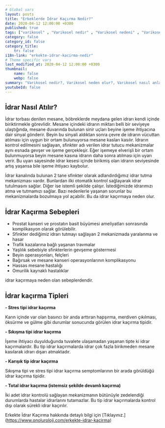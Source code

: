 ```yaml
---
# Global vars
layout: posts
title: "Erkeklerde İdrar Kaçırma Nedir?"
date: 2020-04-12 12:00:00 +0300
published: true
tags: ["varikosel" , "Varikosel nedir" , "Varikosel nedeni" , "Varikosel nasıl olur" , "varikosel nasıl görünür" , "varikosel oluşumu", "Varikosel teşhis" , "varikosel belirti" , "Varikosel ameliyatı ne zaman" , "Varikosel ameliyatı nedir" , "Varikosel ameliyatı nasıl yapılır" , "Varikosel tedavi" , "varikosel çözümü" , "varikosel ameliyatı" , "varikosel kısırlığı" , "sperm sayısı tedavi" , "sperm sayısı arttırma" ]
category: false
category_id: false
category_title:
    tr: false
i18n-link: "erkekte-idrar-kacirma-nedir"
# Theme specific vars
last_modified_at: 2020-04-12 12:00:00 +0300
thumbnail:
    name: false
    webp: false
summary: "Varikosel nedir?, Varikosel neden olur?, Varikosel nasıl anlaşılır?, Varikosel teşhisi? , Varikosel ne zaman ameliyat edilmeli? , Varikosel ameliyatı nedir?,  Varikosel ameliyatı nasıl yapılır?, Varikosel tedavisi?"
youtubeId: false
---
```






## İdrar Nasıl Atılır?

İdrar torbası denilen mesane, böbreklerde meydana gelen idrarı kendi içinde biriktirmekle görevlidir. Mesane içindeki idrarın miktarı belli bir seviyeye ulaştığında, mesane duvarında bulunan sinir uçları beyine işeme ihtiyacına dair sinyal gönderir. Beyin bu sinyali aldıktan sonra çevre de idrarın vücuttan atılması için uygun bir ortam bulunuyorsa mesane kasları kasılır. İdrarın kontrol edilmesini sağlayan, sfinkter adı verilen idrar tutucu mekanizmalar aynı esnada gevşer ve işeme gerçekleşir. Eğer işemeye elverişli bir ortam bulunmuyorsa beyin mesane kasına idrarın daha sonra atılması için uyarı verir. Bu uyarı sayesinde idrar kesesi içinde birikmiş olan idrarın seviyesinde artış yaşansa bile işeme ihtiyacı kaybolur.

İdrar kanalında bulunan 2 tane sfinkter olarak adlandırdığımız idrar tutma mekanizması vardır. Bunlardan ilki otomatik kontrol sağlayarak idrar tutulmasını sağlar. Diğer ise istemli şekilde çalışır. İstediğimizde idrarımızı atma ve tutmamızı sağlar. Bazı nedenlerle yaşanan sorunlar bu mekanizmalarda bozulmaya yol açabilir. Bu da idrar kaçırmaya neden olur.

## İdrar Kaçırma Sebepleri

-	Prostat kanseri ve prostatın basit büyümesi ameliyatları sonrasında komplikasyon olarak görülebilir.
-	Sfinkter dediğimiz idrarı tutmayı sağlayan 2 mekanizmada yaralanma ve hasar
-	Trafik kazalarına bağlı yaşanan travmalar
-	Yaşlılık sebebiyle sfinkterlerin gevşeme göstermesi
-	Beyin operasyonları, felçleri
-	Bağırsak ve mesane kanseri operasyonlarının komplikasyonu
-	Hassas mesane hastalığı
-	Omurilik kaynaklı hastalıklar

idrar kaçırmaya neden olan sebeplerdendir.

## İdrar kaçırma Tipleri

**- Stres tipi idrar kaçırma**

Karın içinde var olan basıncı bir anda arttıran hapşırma, merdiven çıkılması, öksürme ve gülme gibi durumlar sonucunda görülen idrar kaçırma tipidir.

**- Sıkışma tipi idrar kaçırma**

İşeme ihtiyacı duyulduğunda tuvalete ulaşamadan yaşanan tipte ki idrar kaçırmalardır. Bu tip idrar kaçırmalarda idrar çok fazla birikmeden mesane kasılarak idrarı dışarı atmaktadır.

**- Karışık tip idrar kaçırma**

Sıkışma tipi ve stres tipi idrar kaçırma semptomlarının bir arada görüldüğü idrar kaçırma tipidir.

**- Total idrar kaçırma (istemsiz şekilde devamlı kaçırma)**

İki adet idrar kontrolü sağlayan mekanizmanın bütünüyle zedelendiği durumlarda hastalar idrarlarını tutamazlar. Bu tip idrar kaçırmalarda kontrol dışı olarak sürekli idrar kaçırılır.


Erkekte İdrar Kaçırma hakkında detaylı bilgi için [Tıklayınız.] (https://www.onoluroloji.com/erkekte-idrar-kacirma)
